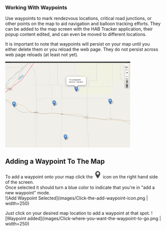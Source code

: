 ### Working With Waypoints

Use waypoints to mark rendezvous locations, critical road junctions, or other points on the map to aid navigation 
and balloon tracking efforts.  They can be added to the map screen with the HAB Tracker application, their popup 
content edited, and can even be moved to different locations.

It is important to note that waypoints will persist on your map until you either delete them or you reload the web 
page.  They do not persist across web page reloads (at least not yet).

<img src="images/Im-a-waypoint.png" alt="I'm a waypoint" width="400">

## Adding a Waypoint To The Map

To add a waypoint onto your map click the ![Add Waypoint](images/add_marker.png) icon on the right hand side of the screen.  
Once selected it should turn a blue color to indicate that you're in "add a new waypoint" mode.  
![Add Waypoint Selected](images/Click-the-add-waypoint-icon.png | width=250)

Just click on your desired map location to add a waypoint at that spot.
![Waypoint added](images/Click-where-you-want-the-waypoint-to-go.png | width=250)
